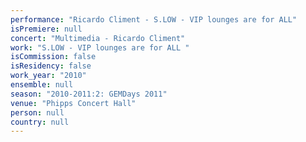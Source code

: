 ```yaml
---
performance: "Ricardo Climent - S.LOW - VIP lounges are for ALL"
isPremiere: null
concert: "Multimedia - Ricardo Climent"
work: "S.LOW - VIP lounges are for ALL "
isCommission: false
isResidency: false
work_year: "2010"
ensemble: null
season: "2010-2011:2: GEMDays 2011"
venue: "Phipps Concert Hall"
person: null
country: null
---
```


